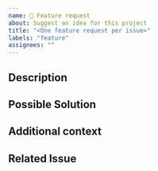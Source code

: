 ```yaml
---
name: 🚀 Feature request
about: Suggest an idea for this project
title: "<One feature request per issue>"
labels: "feature"
assignees: ""
---
```


## Description
<!-- A clear and concise description for us to know your idea. -->

## Possible Solution
<!-- A clear and concise description of what you want to happen. -->

## Additional context
<!-- Add any other context or screenshots about the feature request here. -->

## Related Issue
<!-- If applicable, add link to existing issue also help us know better. -->
